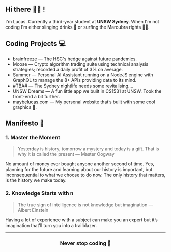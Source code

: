 ## **Hi there** 👋🏼 **!** 

I'm Lucas. Currently a third-year student at **UNSW Sydney**. When I'm not coding I'm either slinging drinks 🍹 or surfing the Maroubra rights 🏄🏻. 

## Coding Projects 💻

- brainfreeze — The HSC's hedge against future pandemics.
- Moose — Crypto algorithm trading suite using technical analysis strategies; recorded a daily profit of 3% on average.
- Summer — Personal AI Assistant running on a NodeJS engine with GraphQL to manage the 8+ APIs providing data to its mind.
- #TBA# — The Sydney nightlife needs some revitalising....
- UNSW Dreams — A fun little app we built in CS1531 at UNSW. Took the front-end a bit further.
- maybelucas.com — My personal website that’s built with some cool graphics 👀.

## Manifesto 📜

### 1. Master the Moment

> Yesterday is history, tomorrow a mystery and today is a gift. That is why it is called the present — Master Oogway
> 

No amount of money ever bought anyone another second of time. Yes, planning for the future and learning about our history is important, but inconsequential to what we choose to do now. The only history that matters, is the history we make today.

### 2. Knowledge Starts with n

> The true sign of intelligence is not knowledge but imagination — Albert Einstein
> 

Having a lot of experience with a subject can make you an expert but it’s imagination that’ll turn you into a trailblazer.
<hr>
<h3 align="center">Never stop coding 🔭</h3>
